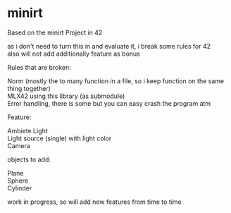 # minirt

Based on the minirt Project in 42

as i don't need to turn this in and evaluate it, i break some rules for 42\
also will not add additionally feature as bonus

Rules that are broken:

Norm (mostly the to many function in a file, so i keep function on the same thing together)\
MLX42 using this library (as submodule)\
Error handling, there is some but you can easy crash the program atm

Feature:

Ambiete Light\
Light source (single) with light color\
Camera

objects to add:

Plane\
Sphere\
Cylinder

work in progress, so will add new features from time to time
